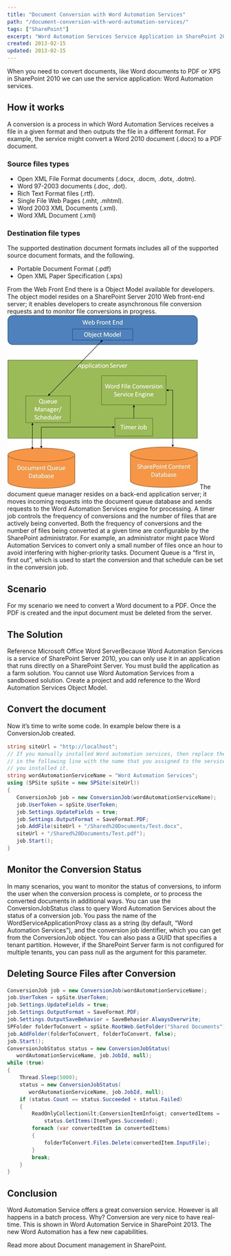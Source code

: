 ```yaml
---
title: "Document Conversion with Word Automation Services"
path: "/document-conversion-with-word-automation-services/"
tags: ["SharePoint"]
excerpt: "Word Automation Services Service Application in SharePoint 2010 enables you to convert documents between type. i.e. Conversions from Word 2010 to PDF."
created: 2013-02-15
updated: 2013-02-15
---
```


When you need to convert documents, like Word documents to PDF or XPS in SharePoint 2010 we can use the service application: Word Automation services.

## How it works

A conversion is a process in which Word Automation Services receives a file in a given format and then outputs the file in a different format. For example, the service might convert a Word 2010 document (.docx) to a PDF document.

### Source files types

* Open XML File Format documents (.docx, .docm, .dotx, .dotm).
* Word 97-2003 documents (.doc, .dot).
* Rich Text Format files (.rtf).
* Single File Web Pages (.mht, .mhtml).
* Word 2003 XML Documents (.xml).
* Word XML Document (.xml)

### Destination file types

The supported destination document formats includes all of the supported source document formats, and the following.

* Portable Document Format (.pdf)
* Open XML Paper Specification (.xps)

From the Web Front End there is a Object Model available for developers. The object model resides on a SharePoint Server 2010 Web front-end server; it enables developers to create asynchronous file conversion requests and to monitor file conversions in progress. ![Word Automation Service Application Architecture](./WordAutomationArchitecture.jpg)The document queue manager resides on a back-end application server; it moves incoming requests into the document queue database and sends requests to the Word Automation Services engine for processing. A timer job controls the frequency of conversions and the number of files that are actively being converted. Both the frequency of conversions and the number of files being converted at a given time are configurable by the SharePoint administrator. For example, an administrator might pace Word Automation Services to convert only a small number of files once an hour to avoid interfering with higher-priority tasks. Document Queue is a “first in, first out”, which is used to start the conversion and that schedule can be set in the conversion job.

## Scenario

For my scenario we need to convert a Word document to a PDF. Once the PDF is created and the input document must be deleted from the server.

## The Solution

Reference Microsoft Office Word ServerBecause Word Automation Services is a service of SharePoint Server 2010, you can only use it in an application that runs directly on a SharePoint Server. You must build the application as a farm solution. You cannot use Word Automation Services from a sandboxed solution. Create a project and add reference to the Word Automation Services Object Model.

## Convert the document

Now it’s time to write some code. In example below there is a ConversionJob created.

```csharp
string siteUrl = "http://localhost";
// If you manually installed Word automation services, then replace the name
// in the following line with the name that you assigned to the service when
// you installed it.
string wordAutomationServiceName = "Word Automation Services";
using (SPSite spSite = new SPSite(siteUrl))
{
   ConversionJob job = new ConversionJob(wordAutomationServiceName);
   job.UserToken = spSite.UserToken;
   job.Settings.UpdateFields = true;
   job.Settings.OutputFormat = SaveFormat.PDF;
   job.AddFile(siteUrl + "/Shared%20Documents/Test.docx",
   siteUrl + "/Shared%20Documents/Test.pdf");
   job.Start();
}
```

## Monitor the Conversion Status

In many scenarios, you want to monitor the status of conversions, to inform the user when the conversion process is complete, or to process the converted documents in additional ways. You can use the ConversionJobStatus class to query Word Automation Services about the status of a conversion job. You pass the name of the WordServiceApplicationProxy class as a string (by default, “Word Automation Services”), and the conversion job identifier, which you can get from the ConversionJob object. You can also pass a GUID that specifies a tenant partition. However, if the SharePoint Server farm is not configured for multiple tenants, you can pass null as the argument for this parameter.

## Deleting Source Files after Conversion

```csharp
ConversionJob job = new ConversionJob(wordAutomationServiceName);
job.UserToken = spSite.UserToken;
job.Settings.UpdateFields = true;
job.Settings.OutputFormat = SaveFormat.PDF;
job.Settings.OutputSaveBehavior = SaveBehavior.AlwaysOverwrite;
SPFolder folderToConvert = spSite.RootWeb.GetFolder("Shared Documents");
job.AddFolder(folderToConvert, folderToConvert, false);
job.Start();
ConversionJobStatus status = new ConversionJobStatus(
   wordAutomationServiceName, job.JobId, null);
while (true)
{
    Thread.Sleep(5000);
    status = new ConversionJobStatus(
       wordAutomationServiceName, job.JobId, null);
    if (status.Count == status.Succeeded + status.Failed)
    {
        ReadOnlyCollection&lt;ConversionItemInfo&gt; convertedItems =
            status.GetItems(ItemTypes.Succeeded);
        foreach (var convertedItem in convertedItems)
        {
            folderToConvert.Files.Delete(convertedItem.InputFile);
        }
        break;
    }
}
```

## Conclusion

Word Automation Service offers a great conversion service. However is all happens in a batch process. Why? Conversion are very nice to have real-time. This is shown in Word Automation Service in SharePoint 2013. The new Word Automation has a few new capabilities.

Read more about Document management in SharePoint.
